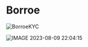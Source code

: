 # Borroe

![BorroeKYC](https://github.com/Block-Audit-Report/Borroe/assets/121312707/598e42a7-b0be-4f97-a088-4a6964283684)


![IMAGE 2023-08-09 22:04:15](https://github.com/Block-Audit-Report/Borroe/assets/121312707/88463601-dde2-4bb9-9630-e77072a32a81)
